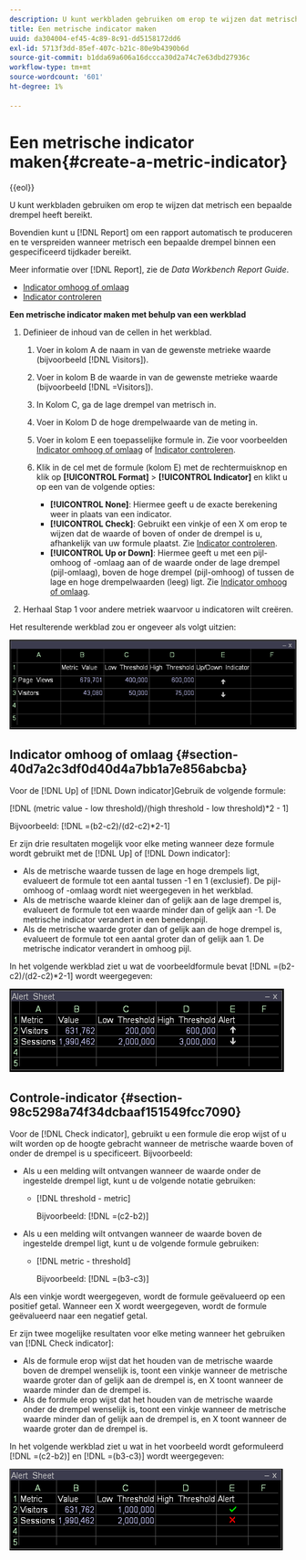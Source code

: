 ```yaml
---
description: U kunt werkbladen gebruiken om erop te wijzen dat metrisch een bepaalde drempel heeft bereikt.
title: Een metrische indicator maken
uuid: da304004-ef45-4c89-8c91-dd5158172dd6
exl-id: 5713f3dd-85ef-407c-b21c-80e9b4390b6d
source-git-commit: b1dda69a606a16dccca30d2a74c7e63dbd27936c
workflow-type: tm+mt
source-wordcount: '601'
ht-degree: 1%

---
```


# Een metrische indicator maken{#create-a-metric-indicator}

{{eol}}

U kunt werkbladen gebruiken om erop te wijzen dat metrisch een bepaalde drempel heeft bereikt.

Bovendien kunt u [!DNL Report] om een rapport automatisch te produceren en te verspreiden wanneer metrisch een bepaalde drempel binnen een gespecificeerd tijdkader bereikt.

Meer informatie over [!DNL Report], zie de *Data Workbench Report Guide*.

* [Indicator omhoog of omlaag](../../../../home/c-get-started/c-analysis-vis/c-wksts/c-metric-ind.md#section-40d7a2c3df0d40d4a7bb1a7e856abcba)
* [Indicator controleren](../../../../home/c-get-started/c-analysis-vis/c-wksts/c-metric-ind.md#section-98c5298a74f34dcbaaf151549fcc7090)

**Een metrische indicator maken met behulp van een werkblad**

1. Definieer de inhoud van de cellen in het werkblad.

   1. Voer in kolom A de naam in van de gewenste metrieke waarde (bijvoorbeeld [!DNL Visitors]).
   1. Voer in kolom B de waarde in van de gewenste metrieke waarde (bijvoorbeeld [!DNL =Visitors]).
   1. In Kolom C, ga de lage drempel van metrisch in.
   1. Voer in Kolom D de hoge drempelwaarde van de meting in.
   1. Voer in kolom E een toepasselijke formule in. Zie voor voorbeelden [Indicator omhoog of omlaag](../../../../home/c-get-started/c-analysis-vis/c-wksts/c-metric-ind.md#section-40d7a2c3df0d40d4a7bb1a7e856abcba) of [Indicator controleren](../../../../home/c-get-started/c-analysis-vis/c-wksts/c-metric-ind.md#section-98c5298a74f34dcbaaf151549fcc7090).
   1. Klik in de cel met de formule (kolom E) met de rechtermuisknop en klik op **[!UICONTROL Format]** > **[!UICONTROL Indicator]** en klikt u op een van de volgende opties:

      * **[!UICONTROL None]**: Hiermee geeft u de exacte berekening weer in plaats van een indicator.
      * **[!UICONTROL Check]**: Gebruikt een vinkje of een X om erop te wijzen dat de waarde of boven of onder de drempel is u, afhankelijk van uw formule plaatst. Zie [Indicator controleren](../../../../home/c-get-started/c-analysis-vis/c-wksts/c-metric-ind.md#section-98c5298a74f34dcbaaf151549fcc7090).
      * **[!UICONTROL Up or Down]**: Hiermee geeft u met een pijl-omhoog of -omlaag aan of de waarde onder de lage drempel (pijl-omlaag), boven de hoge drempel (pijl-omhoog) of tussen de lage en hoge drempelwaarden (leeg) ligt. Zie [Indicator omhoog of omlaag](../../../../home/c-get-started/c-analysis-vis/c-wksts/c-metric-ind.md#section-40d7a2c3df0d40d4a7bb1a7e856abcba).

1. Herhaal Stap 1 voor andere metriek waarvoor u indicatoren wilt creëren.

Het resulterende werkblad zou er ongeveer als volgt uitzien:

![](assets/vis_Worksheet_Alerts.png)

## Indicator omhoog of omlaag {#section-40d7a2c3df0d40d4a7bb1a7e856abcba}

Voor de [!DNL Up] of [!DNL Down indicator]Gebruik de volgende formule:

[!DNL (metric value - low threshold)/(high threshold - low threshold)*2 - 1]

Bijvoorbeeld: [!DNL =(b2-c2)/(d2-c2)*2-1]

Er zijn drie resultaten mogelijk voor elke meting wanneer deze formule wordt gebruikt met de [!DNL Up] of [!DNL Down indicator]:

* Als de metrische waarde tussen de lage en hoge drempels ligt, evalueert de formule tot een aantal tussen -1 en 1 (exclusief). De pijl-omhoog of -omlaag wordt niet weergegeven in het werkblad.
* Als de metrische waarde kleiner dan of gelijk aan de lage drempel is, evalueert de formule tot een waarde minder dan of gelijk aan -1. De metrische indicator verandert in een benedenpijl.
* Als de metrische waarde groter dan of gelijk aan de hoge drempel is, evalueert de formule tot een aantal groter dan of gelijk aan 1. De metrische indicator verandert in omhoog pijl.

In het volgende werkblad ziet u wat de voorbeeldformule bevat [!DNL =(b2-c2)/(d2-c2)*2-1] wordt weergegeven:

![](assets/vis_Worksheet_Alerts_UpDown.png)

## Controle-indicator {#section-98c5298a74f34dcbaaf151549fcc7090}

Voor de [!DNL Check indicator], gebruikt u een formule die erop wijst of u wilt worden op de hoogte gebracht wanneer de metrische waarde boven of onder de drempel is u specificeert. Bijvoorbeeld:

* Als u een melding wilt ontvangen wanneer de waarde onder de ingestelde drempel ligt, kunt u de volgende notatie gebruiken:

   * [!DNL threshold - metric]

      Bijvoorbeeld: [!DNL =(c2-b2)]

* Als u een melding wilt ontvangen wanneer de waarde boven de ingestelde drempel ligt, kunt u de volgende formule gebruiken:

   * [!DNL metric - threshold]

      Bijvoorbeeld: [!DNL =(b3-c3)]

Als een vinkje wordt weergegeven, wordt de formule geëvalueerd op een positief getal. Wanneer een X wordt weergegeven, wordt de formule geëvalueerd naar een negatief getal.

Er zijn twee mogelijke resultaten voor elke meting wanneer het gebruiken van [!DNL Check indicator]:

* Als de formule erop wijst dat het houden van de metrische waarde boven de drempel wenselijk is, toont een vinkje wanneer de metrische waarde groter dan of gelijk aan de drempel is, en X toont wanneer de waarde minder dan de drempel is.
* Als de formule erop wijst dat het houden van de metrische waarde onder de drempel wenselijk is, toont een vinkje wanneer de metrische waarde minder dan of gelijk aan de drempel is, en X toont wanneer de waarde groter dan de drempel is.

In het volgende werkblad ziet u wat in het voorbeeld wordt geformuleerd [!DNL =(c2-b2)] en [!DNL =(b3-c3)] wordt weergegeven:

![](assets/vis_Worksheet_Alerts_Check.png)

